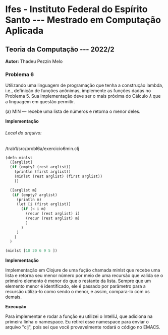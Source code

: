 # Ifes - Instituto Federal do Espírito Santo --- Mestrado em Computação Aplicada

## Teoria da Computação --- 2022/2

**Autor:** Thadeu Pezzin Melo

### Problema 6

Utilizando uma linguagem de programação que tenha a construção lambda, i.e., definição de funções anônimas, implemente as funções dadas no Problema 5. Sua implementação deve ser o mais próxima do Cálculo 𝜆 que a linguagem em questão permitir.

(a) MIN — recebe uma lista de números e retorna o menor deles.

**Implementação**
###### Local do arquivo: ###### 
/trab1/src/probl6a/exercicio6min.clj


```python
(defn minlst
  ([arglist]
  (if (empty? (rest arglist))
    (println (first arglist))
    (minlst (rest arglist) (first arglist))
    ))

  ([arglist m]
   (if (empty? arglist)
     (println m)
     (let [i (first arglist)]
       (if (< i m)
         (recur (rest arglist) i)
         (recur (rest arglist) m)
         )
       )
     )
    )
  )

(minlst [10 20 6 9 5 ])
```

**Implementação**

Implementação em Clojure de uma fução chamada minlst que recebe uma lista e retorna seu menor número por meio de uma recursão que valida se o primeiro elemento é menor do que o restante da lista. Sempre que um elemento menor é identificado, ele é passado por parâmetro para a recursão utiliza-lo como sendo o menor, e assim, compara-lo com os demais. 

**Execução**

Para implementar e rodar a função eu utilizei o IntelliJ, que adiciona na primeira linha o namespace. Eu retirei esse namespace para enviar o arquivo "clj", pois sei que você provavelmente rodará o código no EMACS.